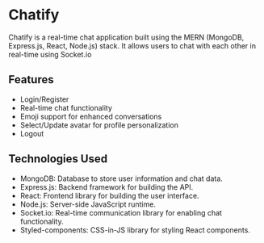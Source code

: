 # Chatify

Chatify is a real-time chat application built using the MERN (MongoDB, Express.js, React, Node.js) stack. It allows users to chat with each other in real-time using Socket.io

## Features

- Login/Register
- Real-time chat functionality
- Emoji support for enhanced conversations
- Select/Update avatar for profile personalization
- Logout

## Technologies Used

- MongoDB: Database to store user information and chat data.
- Express.js: Backend framework for building the API.
- React: Frontend library for building the user interface.
- Node.js: Server-side JavaScript runtime.
- Socket.io: Real-time communication library for enabling chat functionality.
- Styled-components: CSS-in-JS library for styling React components.
